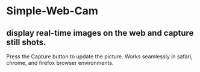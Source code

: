 # Simple-Web-Cam
## display real-time images on the web and capture still shots.

Press the Capture button to update the picture.
Works seamlessly in safari, chrome, and firefox browser environments.
